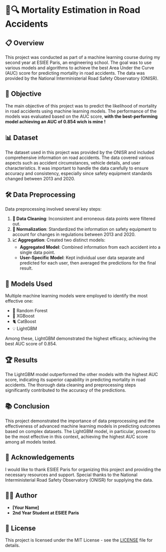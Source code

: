# 🚗🔍 Mortality Estimation in Road Accidents

## 📋 Overview
This project was conducted as part of a machine learning course during my second year at ESIEE Paris, an engineering school. The goal was to use various models and algorithms to achieve the best Area Under the Curve (AUC) score for predicting mortality in road accidents. The data was provided by the National Interministerial Road Safety Observatory (ONISR).

## 🎯 Objective
The main objective of this project was to predict the likelihood of mortality in road accidents using machine learning models. The performance of the models was evaluated based on the AUC score, **with the best-performing model achieving an AUC of 0.854 wich is mine !**

## 📊 Dataset
The dataset used in this project was provided by the ONISR and included comprehensive information on road accidents. The data covered various aspects such as accident circumstances, vehicle details, and user characteristics. It was important to handle the data carefully to ensure accuracy and consistency, especially since safety equipment standards changed between 2013 and 2020.

## 🛠️ Data Preprocessing
Data preprocessing involved several key steps:
1. **🧹 Data Cleaning**: Inconsistent and erroneous data points were filtered out.
2. **🔄 Normalization**: Standardized the information on safety equipment to account for changes in regulations between 2013 and 2020.
3. **📈 Aggregation**: Created two distinct models:
    - **Aggregated Model**: Combined information from each accident into a single data point.
    - **User-Specific Model**: Kept individual user data separate and predicted for each user, then averaged the predictions for the final result.

## 🤖 Models Used
Multiple machine learning models were employed to identify the most effective one:
- 🌲 Random Forest
- 🚀 XGBoost
- 🐈 CatBoost
- 💡 LightGBM

Among these, LightGBM demonstrated the highest efficacy, achieving the best AUC score of 0.854.

## 🏆 Results
The LightGBM model outperformed the other models with the highest AUC score, indicating its superior capability in predicting mortality in road accidents. The thorough data cleaning and preprocessing steps significantly contributed to the accuracy of the predictions.

## 📚 Conclusion
This project demonstrated the importance of data preprocessing and the effectiveness of advanced machine learning models in predicting outcomes based on complex datasets. The LightGBM model, in particular, proved to be the most effective in this context, achieving the highest AUC score among all models tested.

## 🙏 Acknowledgements
I would like to thank ESIEE Paris for organizing this project and providing the necessary resources and support. Special thanks to the National Interministerial Road Safety Observatory (ONISR) for supplying the data.

## 👨‍💻 Author
- **[Your Name]**
- **2nd Year Student at ESIEE Paris**

## 📜 License
This project is licensed under the MIT License - see the [LICENSE](LICENSE) file for details.
